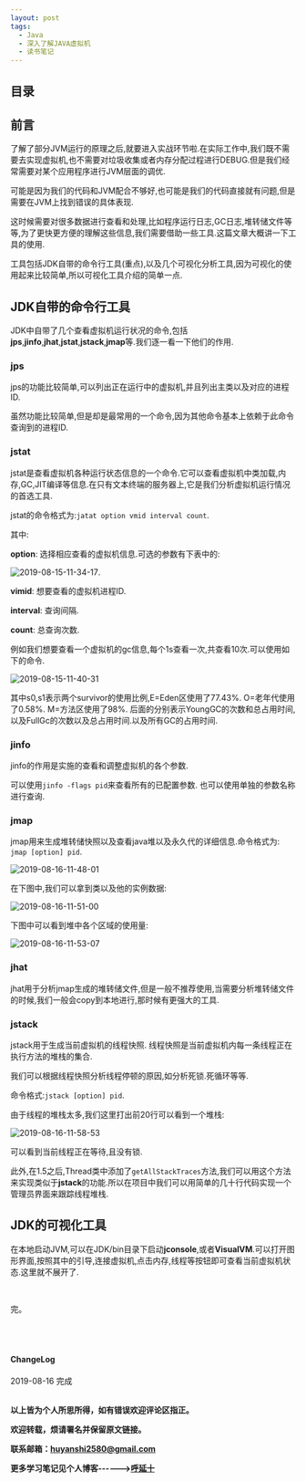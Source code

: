 ```yaml
---
layout: post
tags:
  - Java
  - 深入了解JAVA虚拟机
  - 读书笔记
---
```


## 目录


## 前言

了解了部分JVM运行的原理之后,就要进入实战环节啦.在实际工作中,我们既不需要去实现虚拟机,也不需要对垃圾收集或者内存分配过程进行DEBUG.但是我们经常需要对某个应用程序进行JVM层面的调优.

可能是因为我们的代码和JVM配合不够好,也可能是我们的代码直接就有问题,但是需要在JVM上找到错误的具体表现.

这时候需要对很多数据进行查看和处理,比如程序运行日志,GC日志,堆转储文件等等,为了更快更方便的理解这些信息,我们需要借助一些工具.这篇文章大概讲一下工具的使用.

工具包括JDK自带的命令行工具(重点),以及几个可视化分析工具,因为可视化的使用起来比较简单,所以可视化工具介绍的简单一点.

## JDK自带的命令行工具

JDK中自带了几个查看虚拟机运行状况的命令,包括**jps**,**jinfo**,**jhat**,**jstat**,**jstack**,**jmap**等.我们逐一看一下他们的作用.

### jps

jps的功能比较简单,可以列出正在运行中的虚拟机,并且列出主类以及对应的进程ID.

虽然功能比较简单,但是却是最常用的一个命令,因为其他命令基本上依赖于此命令查询到的进程ID.

### jstat

jstat是查看虚拟机各种运行状态信息的一个命令.它可以查看虚拟机中类加载,内存,GC,JIT编译等信息.在只有文本终端的服务器上,它是我们分析虚拟机运行情况的首选工具.

jstat的命令格式为:`jatat option vmid interval count`.

其中:

**option**: 选择相应查看的虚拟机信息.可选的参数有下表中的:

![2019-08-15-11-34-17](http://img.couplecoders.tech/2019-08-15-11-34-17.png).

**vimid**: 想要查看的虚拟机进程ID.

**interval**: 查询间隔.

**count**: 总查询次数.

例如我们想要查看一个虚拟机的gc信息,每个1s查看一次,共查看10次.可以使用如下的命令.

![2019-08-15-11-40-31](http://img.couplecoders.tech/2019-08-15-11-40-31.png)

其中s0,s1表示两个survivor的使用比例,E=Eden区使用了77.43%. O=老年代使用了0.58%. M=方法区使用了98%. 后面的分别表示YoungGC的次数和总占用时间,以及FullGc的次数以及总占用时间.以及所有GC的占用时间.

### jinfo

jinfo的作用是实施的查看和调整虚拟机的各个参数. 

可以使用`jinfo -flags pid`来查看所有的已配置参数. 也可以使用单独的参数名称进行查询.

### jmap

jmap用来生成堆转储快照以及查看java堆以及永久代的详细信息.命令格式为: `jmap [option] pid`.

![2019-08-16-11-48-01](http://img.couplecoders.tech/2019-08-16-11-48-01.png)

在下图中,我们可以拿到类以及他的实例数据:

![2019-08-16-11-51-00](http://img.couplecoders.tech/2019-08-16-11-51-00.png)


下图中可以看到堆中各个区域的使用量:

![2019-08-16-11-53-07](http://img.couplecoders.tech/2019-08-16-11-53-07.png)

### jhat

jhat用于分析jmap生成的堆转储文件,但是一般不推荐使用,当需要分析堆转储文件的时候,我们一般会copy到本地进行,那时候有更强大的工具.

### jstack

jstack用于生成当前虚拟机的线程快照. 线程快照是当前虚拟机内每一条线程正在执行方法的堆栈的集合.

我们可以根据线程快照分析线程停顿的原因,如分析死锁.死循环等等.

命令格式:`jstack [option] pid`.

由于线程的堆栈太多,我们这里打出前20行可以看到一个堆栈:

![2019-08-16-11-58-53](http://img.couplecoders.tech/2019-08-16-11-58-53.png)

可以看到当前线程正在等待,且没有锁.

此外,在1.5之后,Thread类中添加了`getAllStackTraces`方法,我们可以用这个方法来实现类似于**jstack**的功能.所以在项目中我们可以用简单的几十行代码实现一个管理员界面来跟踪线程堆栈.



## JDK的可视化工具

在本地启动JVM,可以在JDK/bin目录下启动**jconsole**,或者**VisualVM**.可以打开图形界面,按照其中的引导,连接虚拟机,点击内存,线程等按钮即可查看当前虚拟机状态.这里就不展开了.


<br>

完。
<br>
<br>
<br>
<br>
<h4>ChangeLog</h4>
2019-08-16 完成
<br>
<br>


**以上皆为个人所思所得，如有错误欢迎评论区指正。**


**欢迎转载，烦请署名并保留原文链接。**


**联系邮箱：huyanshi2580@gmail.com**


**更多学习笔记见个人博客------><a href="{{ site.baseurl }}/">呼延十</a>**